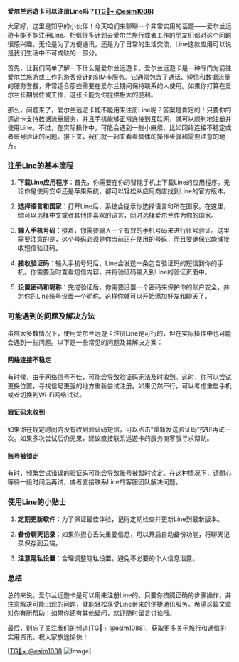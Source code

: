 **爱尔兰远遊卡可以注册Line吗？[[TG💪+ @esim1088](https://t.me/s/esim1088)]**

大家好，这里是知乎的小伙伴！今天咱们来聊聊一个非常实用的话题——爱尔兰远遊卡能不能注册Line。相信很多计划去爱尔兰旅行或者工作的朋友们都对这个问题很感兴趣。无论是为了方便通讯，还是为了日常的生活交流，Line这款应用可以说是我们生活中不可或缺的一部分。

首先，让我们简单了解一下什么是爱尔兰远遊卡。爱尔兰远遊卡是一种专门为前往爱尔兰旅游或工作的游客设计的SIM卡服务。它通常包含了通话、短信和数据流量的服务套餐，非常适合那些需要在爱尔兰期间保持联系的人使用。如果你打算在爱尔兰长期居住或工作，这张卡能为你提供极大的便利。

那么，问题来了，爱尔兰远遊卡能不能用来注册Line呢？答案是肯定的！只要你的远遊卡支持数据流量服务，并且手机能够正常连接到互联网，就可以顺利地注册并使用Line。不过，在实际操作中，可能会遇到一些小麻烦，比如网络连接不稳定或者账号验证的问题。接下来，我们就一起来看看具体的操作步骤和需要注意的地方。

### 注册Line的基本流程

1. **下载Line应用程序**：首先，你需要在你的智能手机上下载Line的应用程序。无论你是使用安卓还是苹果系统，都可以轻松从应用商店找到Line的官方版本。

2. **选择语言和国家**：打开Line后，系统会提示你选择语言和所在国家。在这里，你可以选择中文或者其他你喜欢的语言，同时选择爱尔兰作为你的国家。

3. **输入手机号码**：接着，你需要输入一个有效的手机号码来进行账号验证。这里需要注意的是，这个号码必须是你当前正在使用的号码，而且要确保它能够接收短信验证码。

4. **接收验证码**：输入手机号码后，Line会发送一条包含验证码的短信到你的手机。你需要及时查看短信内容，并将验证码输入到Line的验证页面中。

5. **设置密码和昵称**：完成验证后，你需要设置一个密码来保护你的账户安全，并为你的Line账号设置一个昵称。这样你就可以开始添加好友和聊天了。

### 可能遇到的问题及解决方法

虽然大多数情况下，使用爱尔兰远遊卡注册Line是可行的，但在实际操作中也可能会遇到一些问题。以下是一些常见的问题及其解决方案：

#### 网络连接不稳定
有时候，由于网络信号不佳，可能会导致验证码无法及时收到。这时，你可以尝试更换位置，寻找信号更强的地方重新尝试注册。如果仍然不行，可以考虑重启手机或者切换到Wi-Fi网络试试。

#### 验证码未收到
如果你在规定时间内没有收到验证码短信，可以点击“重新发送验证码”按钮再试一次。如果多次尝试后仍无果，建议直接联系远遊卡的服务商客服寻求帮助。

#### 账号被锁定
有时，频繁尝试错误的验证码可能会导致账号被暂时锁定。在这种情况下，请耐心等待一段时间后再试，或者直接联系Line的客服团队解决问题。

### 使用Line的小贴士

1. **定期更新软件**：为了保证最佳体验，记得定期检查并更新Line到最新版本。
   
2. **备份聊天记录**：如果你担心丢失重要信息，可以开启自动备份功能，将聊天记录保存到云端。

3. **注意隐私设置**：合理调整隐私设置，避免不必要的个人信息泄露。

### 总结

总的来说，爱尔兰远遊卡是可以用来注册Line的。只要你按照正确的步骤操作，并注意解决可能出现的问题，就能轻松享受Line带来的便捷通讯服务。希望这篇文章对你有所帮助！如果你还有其他疑问，欢迎随时留言讨论哦。

最后，别忘了关注我们的频道[[TG💪+ @esim1088](https://t.me/s/esim1088)]，获取更多关于旅行和通信的实用资讯。祝大家旅途愉快！

[[TG💪+ @esim1088](https://t.me/s/esim1088) ![Image](https://i.postimg.cc/4NQfJmqS/Snipaste-2025-05-13-00-14-12.png)]